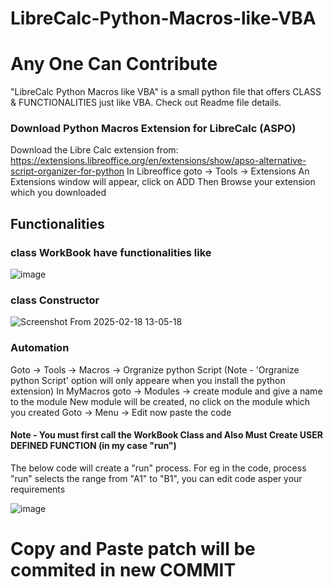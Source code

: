 # LibreCalc-Python-Macros-like-VBA
# Any One Can Contribute

"LibreCalc Python Macros like VBA" is a small python file that offers CLASS &amp; FUNCTIONALITIES just like VBA. Check out Readme file details. 


### Download Python Macros Extension for LibreCalc (ASPO)

Download the Libre Calc extension from: https://extensions.libreoffice.org/en/extensions/show/apso-alternative-script-organizer-for-python
In Libreoffice goto -> Tools -> Extensions
An Extensions window will appear, click on ADD
Then Browse your extension which you downloaded


## Functionalities

### class WorkBook have functionalities like
![image](https://github.com/user-attachments/assets/91107ab3-05be-4519-9bc4-4a2d6126e223)




### class Constructor
![Screenshot From 2025-02-18 13-05-18](https://github.com/user-attachments/assets/0428de98-e27d-4ae4-aed2-18e5ee579ca0)



### Automation

Goto -> Tools -> Macros -> Orgranize python Script (Note - 'Orgranize python Script' option will only appeare when you install the python extension)
In MyMacros goto -> Modules -> create module and give a name to the module
New module will be created, no click on the module which you created
Goto -> Menu -> Edit
now paste the code



#### Note - You must first call the WorkBook Class and Also Must Create USER DEFINED FUNCTION (in my case "run")
The below code will create a "run" process. For eg in the code, process "run" selects the range from "A1" to "B1", you can edit code asper your requirements

![image](https://github.com/user-attachments/assets/3e92b8c3-3fa5-4452-b53f-8da2845fc463)


# Copy and Paste patch will be commited in new COMMIT

